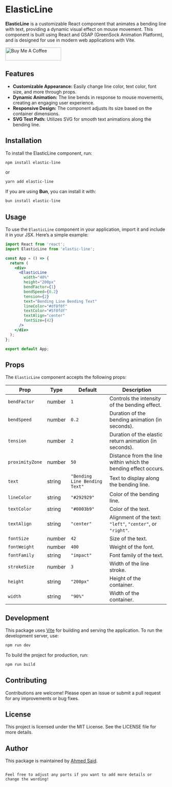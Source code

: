 # ElasticLine

**ElasticLine** is a customizable React component that animates a bending line with text, providing a dynamic visual effect on mouse movement. This component is built using React and GSAP (GreenSock Animation Platform), and is designed for use in modern web applications with Vite.

<div >
<a href="https://www.buymeacoffee.com/ahmedsaid" target="_blank"><img src="https://cdn.buymeacoffee.com/buttons/default-orange.png" alt="Buy Me A Coffee" height="41" width="174"></a>
</div>

## Features

- **Customizable Appearance:** Easily change line color, text color, font size, and more through props.
- **Dynamic Animation:** The line bends in response to mouse movements, creating an engaging user experience.
- **Responsive Design:** The component adjusts its size based on the container dimensions.
- **SVG Text Path:** Utilizes SVG for smooth text animations along the bending line.

## Installation

To install the ElasticLine component, run:

```bash
npm install elastic-line
```

or

```bash
yarn add elastic-line
```

If you are using **Bun**, you can install it with:

```bash
bun install elastic-line
```

## Usage

To use the `ElasticLine` component in your application, import it and include it in your JSX. Here’s a simple example:

```jsx
import React from 'react';
import ElasticLine from 'elastic-line';

const App = () => {
  return (
    <div>
      <ElasticLine
        width="40%"
        height="200px"
        bendFactor={1}
        bendSpeed={0.2}
        tension={2}
        text="Bending Line Bending Text"
        lineColor="#df0f0f"
        textColor="#5f0fdf"
        textAlign="center"
        fontSize={42}
      />
    </div>
  );
};

export default App;
```

## Props

The `ElasticLine` component accepts the following props:

| Prop           | Type       | Default       | Description                                                  |
|----------------|------------|---------------|--------------------------------------------------------------|
| `bendFactor`   | number     | `1`           | Controls the intensity of the bending effect.                |
| `bendSpeed`    | number     | `0.2`         | Duration of the bending animation (in seconds).              |
| `tension` | number     | `2`           | Duration of the elastic return animation (in seconds).       |
| `proximityZone`| number     | `50`          | Distance from the line within which the bending effect occurs.|
| `text`         | string     | `"Bending Line Bending Text"` | Text to display along the bending line.                   |
| `lineColor`    | string     | `"#292929"`   | Color of the bending line.                                   |
| `textColor`    | string     | `"#0003b9"`   | Color of the text.                                          |
| `textAlign`    | string     | `"center"`    | Alignment of the text: `"left"`, `"center"`, or `"right"`. |
| `fontSize`     | number     | `42`          | Size of the text.                                           |
| `fontWeight`   | number     | `400`         | Weight of the font.                                         |
| `fontFamily`   | string     | `"impact"`    | Font family of the text.                                   |
| `strokeSize`   | number     | `3`           | Width of the line stroke.                                  |
| `height`       | string     | `"200px"`     | Height of the container.                                   |
| `width`        | string     | `"90%"`       | Width of the container.                                    |

## Development

This package uses [Vite](https://vitejs.dev/) for building and serving the application. To run the development server, use:

```bash
npm run dev
```

To build the project for production, run:

```bash
npm run build
```

## Contributing

Contributions are welcome! Please open an issue or submit a pull request for any improvements or bug fixes.

## License

This project is licensed under the MIT License. See the LICENSE file for more details.

## Author

This package is maintained by [Ahmed Said](https://ahmedsaidadnan.com).
```

Feel free to adjust any parts if you want to add more details or change the wording!